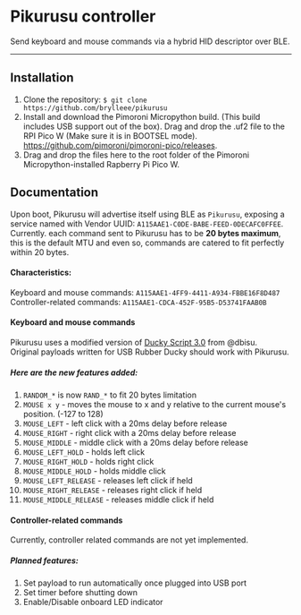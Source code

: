 # Pikurusu controller
Send keyboard and mouse commands via a hybrid HID descriptor over BLE.

---

## Installation
1. Clone the repository: `$ git clone https://github.com/brylleee/pikurusu`
2. Install and download the Pimoroni Micropython build. (This build includes USB support out of the box). Drag and drop the .uf2 file to the RPI Pico W (Make sure it is in BOOTSEL mode). https://github.com/pimoroni/pimoroni-pico/releases.
3. Drag and drop the files here to the root folder of the Pimoroni Micropython-installed Rapberry Pi Pico W.

## Documentation
Upon boot, Pikurusu will advertise itself using BLE as `Pikurusu`, exposing a service named with Vendor UUID: `A115AAE1-C0DE-BABE-FEED-0DECAFC0FFEE`.\
Currently. each command sent to Pikurusu has to be **20 bytes maximum**, this is the default MTU and even so, commands are catered to fit perfectly within 20 bytes.

#### Characteristics:
Keyboard and mouse commands: `A115AAE1-4FF9-4411-A934-FBBE16F8D487`\
Controller-related commands: `A115AAE1-CDCA-452F-95B5-D53741FAAB0B`

#### Keyboard and mouse commands
Pikurusu uses a modified version of [Ducky Script 3.0](https://docs.hak5.org/hak5-usb-rubber-ducky/duckyscript-quick-reference/) from @dbisu.\
Original payloads written for USB Rubber Ducky should work with Pikurusu.

##### Here are the new features added:
1. `RANDOM_*` is now `RAND_*` to fit 20 bytes limitation
2. `MOUSE x y` - moves the mouse to x and y relative to the current mouse's position. (-127 to 128)
3. `MOUSE_LEFT` - left click with a 20ms delay before release
4. `MOUSE_RIGHT` - right click with a 20ms delay before release
5. `MOUSE_MIDDLE` - middle click with a 20ms delay before release
6. `MOUSE_LEFT_HOLD` - holds left click
7. `MOUSE_RIGHT_HOLD` - holds right click
8. `MOUSE_MIDDLE_HOLD` - holds middle click
9. `MOUSE_LEFT_RELEASE` - releases left click if held
10. `MOUSE_RIGHT_RELEASE` - releases right click if held
11. `MOUSE_MIDDLE_RELEASE` - releases middle click if held

#### Controller-related commands
Currently, controller related commands are not yet implemented. 

##### Planned features:
1. Set payload to run automatically once plugged into USB port
2. Set timer before shutting down
3. Enable/Disable onboard LED indicator